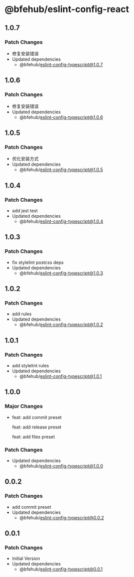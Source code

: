 # @bfehub/eslint-config-react

## 1.0.7

### Patch Changes

- 修复安装错误
- Updated dependencies
  - @bfehub/eslint-config-typescript@1.0.7

## 1.0.6

### Patch Changes

- 修复安装错误
- Updated dependencies
  - @bfehub/eslint-config-typescript@1.0.6

## 1.0.5

### Patch Changes

- 优化安装方式
- Updated dependencies
  - @bfehub/eslint-config-typescript@1.0.5

## 1.0.4

### Patch Changes

- add jest test
- Updated dependencies
  - @bfehub/eslint-config-typescript@1.0.4

## 1.0.3

### Patch Changes

- fix stylelint postcss deps
- Updated dependencies
  - @bfehub/eslint-config-typescript@1.0.3

## 1.0.2

### Patch Changes

- add rules
- Updated dependencies
  - @bfehub/eslint-config-typescript@1.0.2

## 1.0.1

### Patch Changes

- add stylelint rules
- Updated dependencies
  - @bfehub/eslint-config-typescript@1.0.1

## 1.0.0

### Major Changes

- feat: add commit preset

  feat: add release preset

  feat: add files preset

### Patch Changes

- Updated dependencies
  - @bfehub/eslint-config-typescript@1.0.0

## 0.0.2

### Patch Changes

- add commit preset
- Updated dependencies
  - @bfehub/eslint-config-typescript@0.0.2

## 0.0.1

### Patch Changes

- Initial Version
- Updated dependencies
  - @bfehub/eslint-config-typescript@0.0.1
